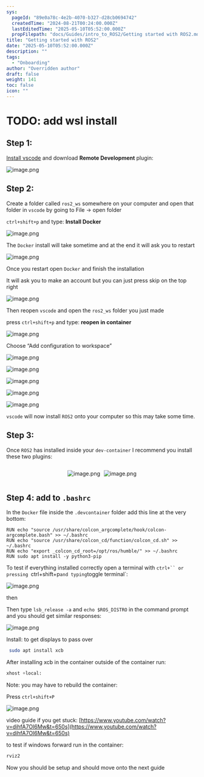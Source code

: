 ```yaml
---
sys:
  pageId: "89e0a78c-4e2b-4070-b327-d28cb0694742"
  createdTime: "2024-08-21T00:24:00.000Z"
  lastEditedTime: "2025-05-10T05:52:00.000Z"
  propFilepath: "docs/Guides/intro_to_ROS2/Getting started with ROS2.md"
title: "Getting started with ROS2"
date: "2025-05-10T05:52:00.000Z"
description: ""
tags:
  - "Onboarding"
author: "Overridden author"
draft: false
weight: 141
toc: false
icon: ""
---
```


# TODO: add wsl install

## Step 1:

[Install vscode](https://code.visualstudio.com/download) and download **Remote Development** plugin:

![image.png](https://prod-files-secure.s3.us-west-2.amazonaws.com/d518164a-d88e-44d1-a4ee-3adb3bd8bce0/efb52993-1881-4a40-b95e-6f020334f022/image.png?X-Amz-Algorithm=AWS4-HMAC-SHA256&X-Amz-Content-Sha256=UNSIGNED-PAYLOAD&X-Amz-Credential=ASIAZI2LB466T5RD4SPA%2F20250628%2Fus-west-2%2Fs3%2Faws4_request&X-Amz-Date=20250628T033756Z&X-Amz-Expires=3600&X-Amz-Security-Token=IQoJb3JpZ2luX2VjEIv%2F%2F%2F%2F%2F%2F%2F%2F%2F%2FwEaCXVzLXdlc3QtMiJIMEYCIQDA4jkkRv06P64sumUDcV3H6z6iOHacWtd1wahBJEsvIAIhALmKehjOptjFw3yiMA%2F3BRGPius0%2Fh7Fly2HgdQ3PAODKogECIT%2F%2F%2F%2F%2F%2F%2F%2F%2F%2FwEQABoMNjM3NDIzMTgzODA1IgzSN5jt3FNmsu2viE4q3ANO6v6Ya9zNC0mvzVA1PX21CpVXoBcgvDslUPVfyg1gfBbtNyy4EYJPiSUiPiXY1d%2Bw7GQ24hLhWmPxLGeIjsZigZj3QW3uOXIKKB4yYppREOuKGS5TNmCwTIGouVOGQqwZHkPcquSwarjKhSqgvf6llyu8KZmEOutAMDx4xlMnivmlbfQRmEyVok94xr%2B35CqiQuuqQHoNkQsXUejYEJXjqhgoq1W06IizU6NauSnBRemvvYh%2BiO13e8jAtV3CHnYhEo6z1Rgkoh5%2FneRdG%2BS%2F99IGL5B3YGg4ouCBv9%2FbzsU1dH21FwhptxkMGAMp5RY%2BhvDHAo%2B4peEpyxNtaDiTivEXw5aq%2BjcZpW9qCrkIpOF7Kidlnml7yBbxxCzd927whi9Pja2bogWWfMDVDPGRcE33SaDohlyHbEeeH8m%2B5OIkRWnAUb27J8pUMc9WNprgDu8v7587p9Aiu9ofAYUQwauJ3rgL5KoUTJx4pLzXSbUN9vKvZBgYp5G9nMJUVl%2F6aVvVi3Zr6fVCVLUlzwtCI0GxgzWnWXW5W%2FBRUh8reDEbCpRH3HLkQxdMj3DrFP%2FVzBWvSkXvGFskH13Cc28wdUZ3IlGpcNinbMi2%2BUwOHqVyiKP%2FO2DvVTNfSzCTqP3CBjqkAfpq3%2BNZaygibalKY%2BrMlYG5Puwzl1UvolAvNV1Z%2FynR9s9PgaGHQLGZGezKklrnn5V8dr32OvZIKPtvvx4OSlcPho8Hqn%2FyvW7b76xwKYZr5A1Z6ojE8m1f9XCJ7DODmR4YQT1TZMhQ8hdTskiqawK%2B%2Fl5qWDq%2BR8h%2FAhhjwoMDDF2qGZox1PRctCqI4mOUzciIFzzzLC7HEf%2BQV7OufId%2BahIC&X-Amz-Signature=60c1acb490a14a46bc6a74807288fa9ae2cba15e06937ea9bd95f1ce6d8aae6d&X-Amz-SignedHeaders=host&x-amz-checksum-mode=ENABLED&x-id=GetObject)

## Step 2:

Create a folder called `ros2_ws` somewhere on your computer and open that folder in `vscode` by going to File → open folder 

`ctrl+shift+p` and type: **Install Docker**

![image.png](https://prod-files-secure.s3.us-west-2.amazonaws.com/d518164a-d88e-44d1-a4ee-3adb3bd8bce0/2269dc0e-1cd5-47ff-bceb-c04ad9b2eab0/image.png?X-Amz-Algorithm=AWS4-HMAC-SHA256&X-Amz-Content-Sha256=UNSIGNED-PAYLOAD&X-Amz-Credential=ASIAZI2LB466T5RD4SPA%2F20250628%2Fus-west-2%2Fs3%2Faws4_request&X-Amz-Date=20250628T033756Z&X-Amz-Expires=3600&X-Amz-Security-Token=IQoJb3JpZ2luX2VjEIv%2F%2F%2F%2F%2F%2F%2F%2F%2F%2FwEaCXVzLXdlc3QtMiJIMEYCIQDA4jkkRv06P64sumUDcV3H6z6iOHacWtd1wahBJEsvIAIhALmKehjOptjFw3yiMA%2F3BRGPius0%2Fh7Fly2HgdQ3PAODKogECIT%2F%2F%2F%2F%2F%2F%2F%2F%2F%2FwEQABoMNjM3NDIzMTgzODA1IgzSN5jt3FNmsu2viE4q3ANO6v6Ya9zNC0mvzVA1PX21CpVXoBcgvDslUPVfyg1gfBbtNyy4EYJPiSUiPiXY1d%2Bw7GQ24hLhWmPxLGeIjsZigZj3QW3uOXIKKB4yYppREOuKGS5TNmCwTIGouVOGQqwZHkPcquSwarjKhSqgvf6llyu8KZmEOutAMDx4xlMnivmlbfQRmEyVok94xr%2B35CqiQuuqQHoNkQsXUejYEJXjqhgoq1W06IizU6NauSnBRemvvYh%2BiO13e8jAtV3CHnYhEo6z1Rgkoh5%2FneRdG%2BS%2F99IGL5B3YGg4ouCBv9%2FbzsU1dH21FwhptxkMGAMp5RY%2BhvDHAo%2B4peEpyxNtaDiTivEXw5aq%2BjcZpW9qCrkIpOF7Kidlnml7yBbxxCzd927whi9Pja2bogWWfMDVDPGRcE33SaDohlyHbEeeH8m%2B5OIkRWnAUb27J8pUMc9WNprgDu8v7587p9Aiu9ofAYUQwauJ3rgL5KoUTJx4pLzXSbUN9vKvZBgYp5G9nMJUVl%2F6aVvVi3Zr6fVCVLUlzwtCI0GxgzWnWXW5W%2FBRUh8reDEbCpRH3HLkQxdMj3DrFP%2FVzBWvSkXvGFskH13Cc28wdUZ3IlGpcNinbMi2%2BUwOHqVyiKP%2FO2DvVTNfSzCTqP3CBjqkAfpq3%2BNZaygibalKY%2BrMlYG5Puwzl1UvolAvNV1Z%2FynR9s9PgaGHQLGZGezKklrnn5V8dr32OvZIKPtvvx4OSlcPho8Hqn%2FyvW7b76xwKYZr5A1Z6ojE8m1f9XCJ7DODmR4YQT1TZMhQ8hdTskiqawK%2B%2Fl5qWDq%2BR8h%2FAhhjwoMDDF2qGZox1PRctCqI4mOUzciIFzzzLC7HEf%2BQV7OufId%2BahIC&X-Amz-Signature=0d9f9e8e2c201dc42332558aab0ad9aadf4303ca9b2a2e8228ec67223fc0f3e0&X-Amz-SignedHeaders=host&x-amz-checksum-mode=ENABLED&x-id=GetObject)

The `Docker` install will take sometime and at the end it will ask you to restart

![image.png](https://prod-files-secure.s3.us-west-2.amazonaws.com/d518164a-d88e-44d1-a4ee-3adb3bd8bce0/ed233f78-be33-4b1f-b89c-9c346c0e961e/image.png?X-Amz-Algorithm=AWS4-HMAC-SHA256&X-Amz-Content-Sha256=UNSIGNED-PAYLOAD&X-Amz-Credential=ASIAZI2LB466T5RD4SPA%2F20250628%2Fus-west-2%2Fs3%2Faws4_request&X-Amz-Date=20250628T033756Z&X-Amz-Expires=3600&X-Amz-Security-Token=IQoJb3JpZ2luX2VjEIv%2F%2F%2F%2F%2F%2F%2F%2F%2F%2FwEaCXVzLXdlc3QtMiJIMEYCIQDA4jkkRv06P64sumUDcV3H6z6iOHacWtd1wahBJEsvIAIhALmKehjOptjFw3yiMA%2F3BRGPius0%2Fh7Fly2HgdQ3PAODKogECIT%2F%2F%2F%2F%2F%2F%2F%2F%2F%2FwEQABoMNjM3NDIzMTgzODA1IgzSN5jt3FNmsu2viE4q3ANO6v6Ya9zNC0mvzVA1PX21CpVXoBcgvDslUPVfyg1gfBbtNyy4EYJPiSUiPiXY1d%2Bw7GQ24hLhWmPxLGeIjsZigZj3QW3uOXIKKB4yYppREOuKGS5TNmCwTIGouVOGQqwZHkPcquSwarjKhSqgvf6llyu8KZmEOutAMDx4xlMnivmlbfQRmEyVok94xr%2B35CqiQuuqQHoNkQsXUejYEJXjqhgoq1W06IizU6NauSnBRemvvYh%2BiO13e8jAtV3CHnYhEo6z1Rgkoh5%2FneRdG%2BS%2F99IGL5B3YGg4ouCBv9%2FbzsU1dH21FwhptxkMGAMp5RY%2BhvDHAo%2B4peEpyxNtaDiTivEXw5aq%2BjcZpW9qCrkIpOF7Kidlnml7yBbxxCzd927whi9Pja2bogWWfMDVDPGRcE33SaDohlyHbEeeH8m%2B5OIkRWnAUb27J8pUMc9WNprgDu8v7587p9Aiu9ofAYUQwauJ3rgL5KoUTJx4pLzXSbUN9vKvZBgYp5G9nMJUVl%2F6aVvVi3Zr6fVCVLUlzwtCI0GxgzWnWXW5W%2FBRUh8reDEbCpRH3HLkQxdMj3DrFP%2FVzBWvSkXvGFskH13Cc28wdUZ3IlGpcNinbMi2%2BUwOHqVyiKP%2FO2DvVTNfSzCTqP3CBjqkAfpq3%2BNZaygibalKY%2BrMlYG5Puwzl1UvolAvNV1Z%2FynR9s9PgaGHQLGZGezKklrnn5V8dr32OvZIKPtvvx4OSlcPho8Hqn%2FyvW7b76xwKYZr5A1Z6ojE8m1f9XCJ7DODmR4YQT1TZMhQ8hdTskiqawK%2B%2Fl5qWDq%2BR8h%2FAhhjwoMDDF2qGZox1PRctCqI4mOUzciIFzzzLC7HEf%2BQV7OufId%2BahIC&X-Amz-Signature=b89ce8d183ffba7e2f5353e85f5069850477975ad2a99b115b9842e034587ee9&X-Amz-SignedHeaders=host&x-amz-checksum-mode=ENABLED&x-id=GetObject)

Once you restart open `Docker` and finish the installation

It will ask you to make an account but you can just press skip on the top right

![image.png](https://prod-files-secure.s3.us-west-2.amazonaws.com/d518164a-d88e-44d1-a4ee-3adb3bd8bce0/21010ad9-1659-4fd9-9f59-9932a09b2a3d/image.png?X-Amz-Algorithm=AWS4-HMAC-SHA256&X-Amz-Content-Sha256=UNSIGNED-PAYLOAD&X-Amz-Credential=ASIAZI2LB466T5RD4SPA%2F20250628%2Fus-west-2%2Fs3%2Faws4_request&X-Amz-Date=20250628T033756Z&X-Amz-Expires=3600&X-Amz-Security-Token=IQoJb3JpZ2luX2VjEIv%2F%2F%2F%2F%2F%2F%2F%2F%2F%2FwEaCXVzLXdlc3QtMiJIMEYCIQDA4jkkRv06P64sumUDcV3H6z6iOHacWtd1wahBJEsvIAIhALmKehjOptjFw3yiMA%2F3BRGPius0%2Fh7Fly2HgdQ3PAODKogECIT%2F%2F%2F%2F%2F%2F%2F%2F%2F%2FwEQABoMNjM3NDIzMTgzODA1IgzSN5jt3FNmsu2viE4q3ANO6v6Ya9zNC0mvzVA1PX21CpVXoBcgvDslUPVfyg1gfBbtNyy4EYJPiSUiPiXY1d%2Bw7GQ24hLhWmPxLGeIjsZigZj3QW3uOXIKKB4yYppREOuKGS5TNmCwTIGouVOGQqwZHkPcquSwarjKhSqgvf6llyu8KZmEOutAMDx4xlMnivmlbfQRmEyVok94xr%2B35CqiQuuqQHoNkQsXUejYEJXjqhgoq1W06IizU6NauSnBRemvvYh%2BiO13e8jAtV3CHnYhEo6z1Rgkoh5%2FneRdG%2BS%2F99IGL5B3YGg4ouCBv9%2FbzsU1dH21FwhptxkMGAMp5RY%2BhvDHAo%2B4peEpyxNtaDiTivEXw5aq%2BjcZpW9qCrkIpOF7Kidlnml7yBbxxCzd927whi9Pja2bogWWfMDVDPGRcE33SaDohlyHbEeeH8m%2B5OIkRWnAUb27J8pUMc9WNprgDu8v7587p9Aiu9ofAYUQwauJ3rgL5KoUTJx4pLzXSbUN9vKvZBgYp5G9nMJUVl%2F6aVvVi3Zr6fVCVLUlzwtCI0GxgzWnWXW5W%2FBRUh8reDEbCpRH3HLkQxdMj3DrFP%2FVzBWvSkXvGFskH13Cc28wdUZ3IlGpcNinbMi2%2BUwOHqVyiKP%2FO2DvVTNfSzCTqP3CBjqkAfpq3%2BNZaygibalKY%2BrMlYG5Puwzl1UvolAvNV1Z%2FynR9s9PgaGHQLGZGezKklrnn5V8dr32OvZIKPtvvx4OSlcPho8Hqn%2FyvW7b76xwKYZr5A1Z6ojE8m1f9XCJ7DODmR4YQT1TZMhQ8hdTskiqawK%2B%2Fl5qWDq%2BR8h%2FAhhjwoMDDF2qGZox1PRctCqI4mOUzciIFzzzLC7HEf%2BQV7OufId%2BahIC&X-Amz-Signature=8d4be6dc96a0cbccee9cf25eede7eeb2442ef80e486cd28ef6652e30e13b12f5&X-Amz-SignedHeaders=host&x-amz-checksum-mode=ENABLED&x-id=GetObject)

Then reopen `vscode` and open the `ros2_ws` folder you just made

press `ctrl+shift+p` and type: **reopen in container**

![image.png](https://prod-files-secure.s3.us-west-2.amazonaws.com/d518164a-d88e-44d1-a4ee-3adb3bd8bce0/4e93b8c2-41ad-488c-8095-c74205196118/image.png?X-Amz-Algorithm=AWS4-HMAC-SHA256&X-Amz-Content-Sha256=UNSIGNED-PAYLOAD&X-Amz-Credential=ASIAZI2LB466T5RD4SPA%2F20250628%2Fus-west-2%2Fs3%2Faws4_request&X-Amz-Date=20250628T033756Z&X-Amz-Expires=3600&X-Amz-Security-Token=IQoJb3JpZ2luX2VjEIv%2F%2F%2F%2F%2F%2F%2F%2F%2F%2FwEaCXVzLXdlc3QtMiJIMEYCIQDA4jkkRv06P64sumUDcV3H6z6iOHacWtd1wahBJEsvIAIhALmKehjOptjFw3yiMA%2F3BRGPius0%2Fh7Fly2HgdQ3PAODKogECIT%2F%2F%2F%2F%2F%2F%2F%2F%2F%2FwEQABoMNjM3NDIzMTgzODA1IgzSN5jt3FNmsu2viE4q3ANO6v6Ya9zNC0mvzVA1PX21CpVXoBcgvDslUPVfyg1gfBbtNyy4EYJPiSUiPiXY1d%2Bw7GQ24hLhWmPxLGeIjsZigZj3QW3uOXIKKB4yYppREOuKGS5TNmCwTIGouVOGQqwZHkPcquSwarjKhSqgvf6llyu8KZmEOutAMDx4xlMnivmlbfQRmEyVok94xr%2B35CqiQuuqQHoNkQsXUejYEJXjqhgoq1W06IizU6NauSnBRemvvYh%2BiO13e8jAtV3CHnYhEo6z1Rgkoh5%2FneRdG%2BS%2F99IGL5B3YGg4ouCBv9%2FbzsU1dH21FwhptxkMGAMp5RY%2BhvDHAo%2B4peEpyxNtaDiTivEXw5aq%2BjcZpW9qCrkIpOF7Kidlnml7yBbxxCzd927whi9Pja2bogWWfMDVDPGRcE33SaDohlyHbEeeH8m%2B5OIkRWnAUb27J8pUMc9WNprgDu8v7587p9Aiu9ofAYUQwauJ3rgL5KoUTJx4pLzXSbUN9vKvZBgYp5G9nMJUVl%2F6aVvVi3Zr6fVCVLUlzwtCI0GxgzWnWXW5W%2FBRUh8reDEbCpRH3HLkQxdMj3DrFP%2FVzBWvSkXvGFskH13Cc28wdUZ3IlGpcNinbMi2%2BUwOHqVyiKP%2FO2DvVTNfSzCTqP3CBjqkAfpq3%2BNZaygibalKY%2BrMlYG5Puwzl1UvolAvNV1Z%2FynR9s9PgaGHQLGZGezKklrnn5V8dr32OvZIKPtvvx4OSlcPho8Hqn%2FyvW7b76xwKYZr5A1Z6ojE8m1f9XCJ7DODmR4YQT1TZMhQ8hdTskiqawK%2B%2Fl5qWDq%2BR8h%2FAhhjwoMDDF2qGZox1PRctCqI4mOUzciIFzzzLC7HEf%2BQV7OufId%2BahIC&X-Amz-Signature=8c8dc08361741ca7183f49590f23d8c482a80235500d256a54cb90cb61baaa22&X-Amz-SignedHeaders=host&x-amz-checksum-mode=ENABLED&x-id=GetObject)

Choose “Add configuration to workspace”

![image.png](https://prod-files-secure.s3.us-west-2.amazonaws.com/d518164a-d88e-44d1-a4ee-3adb3bd8bce0/9560b282-5060-4989-ba37-97e7b2c22476/image.png?X-Amz-Algorithm=AWS4-HMAC-SHA256&X-Amz-Content-Sha256=UNSIGNED-PAYLOAD&X-Amz-Credential=ASIAZI2LB466T5RD4SPA%2F20250628%2Fus-west-2%2Fs3%2Faws4_request&X-Amz-Date=20250628T033756Z&X-Amz-Expires=3600&X-Amz-Security-Token=IQoJb3JpZ2luX2VjEIv%2F%2F%2F%2F%2F%2F%2F%2F%2F%2FwEaCXVzLXdlc3QtMiJIMEYCIQDA4jkkRv06P64sumUDcV3H6z6iOHacWtd1wahBJEsvIAIhALmKehjOptjFw3yiMA%2F3BRGPius0%2Fh7Fly2HgdQ3PAODKogECIT%2F%2F%2F%2F%2F%2F%2F%2F%2F%2FwEQABoMNjM3NDIzMTgzODA1IgzSN5jt3FNmsu2viE4q3ANO6v6Ya9zNC0mvzVA1PX21CpVXoBcgvDslUPVfyg1gfBbtNyy4EYJPiSUiPiXY1d%2Bw7GQ24hLhWmPxLGeIjsZigZj3QW3uOXIKKB4yYppREOuKGS5TNmCwTIGouVOGQqwZHkPcquSwarjKhSqgvf6llyu8KZmEOutAMDx4xlMnivmlbfQRmEyVok94xr%2B35CqiQuuqQHoNkQsXUejYEJXjqhgoq1W06IizU6NauSnBRemvvYh%2BiO13e8jAtV3CHnYhEo6z1Rgkoh5%2FneRdG%2BS%2F99IGL5B3YGg4ouCBv9%2FbzsU1dH21FwhptxkMGAMp5RY%2BhvDHAo%2B4peEpyxNtaDiTivEXw5aq%2BjcZpW9qCrkIpOF7Kidlnml7yBbxxCzd927whi9Pja2bogWWfMDVDPGRcE33SaDohlyHbEeeH8m%2B5OIkRWnAUb27J8pUMc9WNprgDu8v7587p9Aiu9ofAYUQwauJ3rgL5KoUTJx4pLzXSbUN9vKvZBgYp5G9nMJUVl%2F6aVvVi3Zr6fVCVLUlzwtCI0GxgzWnWXW5W%2FBRUh8reDEbCpRH3HLkQxdMj3DrFP%2FVzBWvSkXvGFskH13Cc28wdUZ3IlGpcNinbMi2%2BUwOHqVyiKP%2FO2DvVTNfSzCTqP3CBjqkAfpq3%2BNZaygibalKY%2BrMlYG5Puwzl1UvolAvNV1Z%2FynR9s9PgaGHQLGZGezKklrnn5V8dr32OvZIKPtvvx4OSlcPho8Hqn%2FyvW7b76xwKYZr5A1Z6ojE8m1f9XCJ7DODmR4YQT1TZMhQ8hdTskiqawK%2B%2Fl5qWDq%2BR8h%2FAhhjwoMDDF2qGZox1PRctCqI4mOUzciIFzzzLC7HEf%2BQV7OufId%2BahIC&X-Amz-Signature=0adacc5c4d4fbc2dba8c9264a237bcac6c07e427d833fabd006892a65a986038&X-Amz-SignedHeaders=host&x-amz-checksum-mode=ENABLED&x-id=GetObject)

![image.png](https://prod-files-secure.s3.us-west-2.amazonaws.com/d518164a-d88e-44d1-a4ee-3adb3bd8bce0/2ee63f81-886b-48e8-a553-dc6e5eac99e4/image.png?X-Amz-Algorithm=AWS4-HMAC-SHA256&X-Amz-Content-Sha256=UNSIGNED-PAYLOAD&X-Amz-Credential=ASIAZI2LB466T5RD4SPA%2F20250628%2Fus-west-2%2Fs3%2Faws4_request&X-Amz-Date=20250628T033756Z&X-Amz-Expires=3600&X-Amz-Security-Token=IQoJb3JpZ2luX2VjEIv%2F%2F%2F%2F%2F%2F%2F%2F%2F%2FwEaCXVzLXdlc3QtMiJIMEYCIQDA4jkkRv06P64sumUDcV3H6z6iOHacWtd1wahBJEsvIAIhALmKehjOptjFw3yiMA%2F3BRGPius0%2Fh7Fly2HgdQ3PAODKogECIT%2F%2F%2F%2F%2F%2F%2F%2F%2F%2FwEQABoMNjM3NDIzMTgzODA1IgzSN5jt3FNmsu2viE4q3ANO6v6Ya9zNC0mvzVA1PX21CpVXoBcgvDslUPVfyg1gfBbtNyy4EYJPiSUiPiXY1d%2Bw7GQ24hLhWmPxLGeIjsZigZj3QW3uOXIKKB4yYppREOuKGS5TNmCwTIGouVOGQqwZHkPcquSwarjKhSqgvf6llyu8KZmEOutAMDx4xlMnivmlbfQRmEyVok94xr%2B35CqiQuuqQHoNkQsXUejYEJXjqhgoq1W06IizU6NauSnBRemvvYh%2BiO13e8jAtV3CHnYhEo6z1Rgkoh5%2FneRdG%2BS%2F99IGL5B3YGg4ouCBv9%2FbzsU1dH21FwhptxkMGAMp5RY%2BhvDHAo%2B4peEpyxNtaDiTivEXw5aq%2BjcZpW9qCrkIpOF7Kidlnml7yBbxxCzd927whi9Pja2bogWWfMDVDPGRcE33SaDohlyHbEeeH8m%2B5OIkRWnAUb27J8pUMc9WNprgDu8v7587p9Aiu9ofAYUQwauJ3rgL5KoUTJx4pLzXSbUN9vKvZBgYp5G9nMJUVl%2F6aVvVi3Zr6fVCVLUlzwtCI0GxgzWnWXW5W%2FBRUh8reDEbCpRH3HLkQxdMj3DrFP%2FVzBWvSkXvGFskH13Cc28wdUZ3IlGpcNinbMi2%2BUwOHqVyiKP%2FO2DvVTNfSzCTqP3CBjqkAfpq3%2BNZaygibalKY%2BrMlYG5Puwzl1UvolAvNV1Z%2FynR9s9PgaGHQLGZGezKklrnn5V8dr32OvZIKPtvvx4OSlcPho8Hqn%2FyvW7b76xwKYZr5A1Z6ojE8m1f9XCJ7DODmR4YQT1TZMhQ8hdTskiqawK%2B%2Fl5qWDq%2BR8h%2FAhhjwoMDDF2qGZox1PRctCqI4mOUzciIFzzzLC7HEf%2BQV7OufId%2BahIC&X-Amz-Signature=45ba83980dbc7e5e14f7157a3765c1d8d864ebc6203d78e17b5a6f9174805ecc&X-Amz-SignedHeaders=host&x-amz-checksum-mode=ENABLED&x-id=GetObject)

![image.png](https://prod-files-secure.s3.us-west-2.amazonaws.com/d518164a-d88e-44d1-a4ee-3adb3bd8bce0/ae1580b2-b048-407e-aed9-b584224a7a04/image.png?X-Amz-Algorithm=AWS4-HMAC-SHA256&X-Amz-Content-Sha256=UNSIGNED-PAYLOAD&X-Amz-Credential=ASIAZI2LB466T5RD4SPA%2F20250628%2Fus-west-2%2Fs3%2Faws4_request&X-Amz-Date=20250628T033756Z&X-Amz-Expires=3600&X-Amz-Security-Token=IQoJb3JpZ2luX2VjEIv%2F%2F%2F%2F%2F%2F%2F%2F%2F%2FwEaCXVzLXdlc3QtMiJIMEYCIQDA4jkkRv06P64sumUDcV3H6z6iOHacWtd1wahBJEsvIAIhALmKehjOptjFw3yiMA%2F3BRGPius0%2Fh7Fly2HgdQ3PAODKogECIT%2F%2F%2F%2F%2F%2F%2F%2F%2F%2FwEQABoMNjM3NDIzMTgzODA1IgzSN5jt3FNmsu2viE4q3ANO6v6Ya9zNC0mvzVA1PX21CpVXoBcgvDslUPVfyg1gfBbtNyy4EYJPiSUiPiXY1d%2Bw7GQ24hLhWmPxLGeIjsZigZj3QW3uOXIKKB4yYppREOuKGS5TNmCwTIGouVOGQqwZHkPcquSwarjKhSqgvf6llyu8KZmEOutAMDx4xlMnivmlbfQRmEyVok94xr%2B35CqiQuuqQHoNkQsXUejYEJXjqhgoq1W06IizU6NauSnBRemvvYh%2BiO13e8jAtV3CHnYhEo6z1Rgkoh5%2FneRdG%2BS%2F99IGL5B3YGg4ouCBv9%2FbzsU1dH21FwhptxkMGAMp5RY%2BhvDHAo%2B4peEpyxNtaDiTivEXw5aq%2BjcZpW9qCrkIpOF7Kidlnml7yBbxxCzd927whi9Pja2bogWWfMDVDPGRcE33SaDohlyHbEeeH8m%2B5OIkRWnAUb27J8pUMc9WNprgDu8v7587p9Aiu9ofAYUQwauJ3rgL5KoUTJx4pLzXSbUN9vKvZBgYp5G9nMJUVl%2F6aVvVi3Zr6fVCVLUlzwtCI0GxgzWnWXW5W%2FBRUh8reDEbCpRH3HLkQxdMj3DrFP%2FVzBWvSkXvGFskH13Cc28wdUZ3IlGpcNinbMi2%2BUwOHqVyiKP%2FO2DvVTNfSzCTqP3CBjqkAfpq3%2BNZaygibalKY%2BrMlYG5Puwzl1UvolAvNV1Z%2FynR9s9PgaGHQLGZGezKklrnn5V8dr32OvZIKPtvvx4OSlcPho8Hqn%2FyvW7b76xwKYZr5A1Z6ojE8m1f9XCJ7DODmR4YQT1TZMhQ8hdTskiqawK%2B%2Fl5qWDq%2BR8h%2FAhhjwoMDDF2qGZox1PRctCqI4mOUzciIFzzzLC7HEf%2BQV7OufId%2BahIC&X-Amz-Signature=599a3de2ff0d5c024fd5ecfa770abadc39e571c63ca448c2273c6e3200c7e809&X-Amz-SignedHeaders=host&x-amz-checksum-mode=ENABLED&x-id=GetObject)

![image.png](https://prod-files-secure.s3.us-west-2.amazonaws.com/d518164a-d88e-44d1-a4ee-3adb3bd8bce0/53255b28-f75e-430f-b9e3-c0ac8577e42b/image.png?X-Amz-Algorithm=AWS4-HMAC-SHA256&X-Amz-Content-Sha256=UNSIGNED-PAYLOAD&X-Amz-Credential=ASIAZI2LB466T5RD4SPA%2F20250628%2Fus-west-2%2Fs3%2Faws4_request&X-Amz-Date=20250628T033756Z&X-Amz-Expires=3600&X-Amz-Security-Token=IQoJb3JpZ2luX2VjEIv%2F%2F%2F%2F%2F%2F%2F%2F%2F%2FwEaCXVzLXdlc3QtMiJIMEYCIQDA4jkkRv06P64sumUDcV3H6z6iOHacWtd1wahBJEsvIAIhALmKehjOptjFw3yiMA%2F3BRGPius0%2Fh7Fly2HgdQ3PAODKogECIT%2F%2F%2F%2F%2F%2F%2F%2F%2F%2FwEQABoMNjM3NDIzMTgzODA1IgzSN5jt3FNmsu2viE4q3ANO6v6Ya9zNC0mvzVA1PX21CpVXoBcgvDslUPVfyg1gfBbtNyy4EYJPiSUiPiXY1d%2Bw7GQ24hLhWmPxLGeIjsZigZj3QW3uOXIKKB4yYppREOuKGS5TNmCwTIGouVOGQqwZHkPcquSwarjKhSqgvf6llyu8KZmEOutAMDx4xlMnivmlbfQRmEyVok94xr%2B35CqiQuuqQHoNkQsXUejYEJXjqhgoq1W06IizU6NauSnBRemvvYh%2BiO13e8jAtV3CHnYhEo6z1Rgkoh5%2FneRdG%2BS%2F99IGL5B3YGg4ouCBv9%2FbzsU1dH21FwhptxkMGAMp5RY%2BhvDHAo%2B4peEpyxNtaDiTivEXw5aq%2BjcZpW9qCrkIpOF7Kidlnml7yBbxxCzd927whi9Pja2bogWWfMDVDPGRcE33SaDohlyHbEeeH8m%2B5OIkRWnAUb27J8pUMc9WNprgDu8v7587p9Aiu9ofAYUQwauJ3rgL5KoUTJx4pLzXSbUN9vKvZBgYp5G9nMJUVl%2F6aVvVi3Zr6fVCVLUlzwtCI0GxgzWnWXW5W%2FBRUh8reDEbCpRH3HLkQxdMj3DrFP%2FVzBWvSkXvGFskH13Cc28wdUZ3IlGpcNinbMi2%2BUwOHqVyiKP%2FO2DvVTNfSzCTqP3CBjqkAfpq3%2BNZaygibalKY%2BrMlYG5Puwzl1UvolAvNV1Z%2FynR9s9PgaGHQLGZGezKklrnn5V8dr32OvZIKPtvvx4OSlcPho8Hqn%2FyvW7b76xwKYZr5A1Z6ojE8m1f9XCJ7DODmR4YQT1TZMhQ8hdTskiqawK%2B%2Fl5qWDq%2BR8h%2FAhhjwoMDDF2qGZox1PRctCqI4mOUzciIFzzzLC7HEf%2BQV7OufId%2BahIC&X-Amz-Signature=5ee7153f71fa720d3dff2642a67611200197e6db89da322b834285c0efa0ae7a&X-Amz-SignedHeaders=host&x-amz-checksum-mode=ENABLED&x-id=GetObject)

![image.png](https://prod-files-secure.s3.us-west-2.amazonaws.com/d518164a-d88e-44d1-a4ee-3adb3bd8bce0/7c562767-5af9-4ffb-97d1-327bcdf4ee00/image.png?X-Amz-Algorithm=AWS4-HMAC-SHA256&X-Amz-Content-Sha256=UNSIGNED-PAYLOAD&X-Amz-Credential=ASIAZI2LB466T5RD4SPA%2F20250628%2Fus-west-2%2Fs3%2Faws4_request&X-Amz-Date=20250628T033756Z&X-Amz-Expires=3600&X-Amz-Security-Token=IQoJb3JpZ2luX2VjEIv%2F%2F%2F%2F%2F%2F%2F%2F%2F%2FwEaCXVzLXdlc3QtMiJIMEYCIQDA4jkkRv06P64sumUDcV3H6z6iOHacWtd1wahBJEsvIAIhALmKehjOptjFw3yiMA%2F3BRGPius0%2Fh7Fly2HgdQ3PAODKogECIT%2F%2F%2F%2F%2F%2F%2F%2F%2F%2FwEQABoMNjM3NDIzMTgzODA1IgzSN5jt3FNmsu2viE4q3ANO6v6Ya9zNC0mvzVA1PX21CpVXoBcgvDslUPVfyg1gfBbtNyy4EYJPiSUiPiXY1d%2Bw7GQ24hLhWmPxLGeIjsZigZj3QW3uOXIKKB4yYppREOuKGS5TNmCwTIGouVOGQqwZHkPcquSwarjKhSqgvf6llyu8KZmEOutAMDx4xlMnivmlbfQRmEyVok94xr%2B35CqiQuuqQHoNkQsXUejYEJXjqhgoq1W06IizU6NauSnBRemvvYh%2BiO13e8jAtV3CHnYhEo6z1Rgkoh5%2FneRdG%2BS%2F99IGL5B3YGg4ouCBv9%2FbzsU1dH21FwhptxkMGAMp5RY%2BhvDHAo%2B4peEpyxNtaDiTivEXw5aq%2BjcZpW9qCrkIpOF7Kidlnml7yBbxxCzd927whi9Pja2bogWWfMDVDPGRcE33SaDohlyHbEeeH8m%2B5OIkRWnAUb27J8pUMc9WNprgDu8v7587p9Aiu9ofAYUQwauJ3rgL5KoUTJx4pLzXSbUN9vKvZBgYp5G9nMJUVl%2F6aVvVi3Zr6fVCVLUlzwtCI0GxgzWnWXW5W%2FBRUh8reDEbCpRH3HLkQxdMj3DrFP%2FVzBWvSkXvGFskH13Cc28wdUZ3IlGpcNinbMi2%2BUwOHqVyiKP%2FO2DvVTNfSzCTqP3CBjqkAfpq3%2BNZaygibalKY%2BrMlYG5Puwzl1UvolAvNV1Z%2FynR9s9PgaGHQLGZGezKklrnn5V8dr32OvZIKPtvvx4OSlcPho8Hqn%2FyvW7b76xwKYZr5A1Z6ojE8m1f9XCJ7DODmR4YQT1TZMhQ8hdTskiqawK%2B%2Fl5qWDq%2BR8h%2FAhhjwoMDDF2qGZox1PRctCqI4mOUzciIFzzzLC7HEf%2BQV7OufId%2BahIC&X-Amz-Signature=0299c61546f2da74b77fe5122e5095a8840ea49060acc9a62299b40349b1f4ca&X-Amz-SignedHeaders=host&x-amz-checksum-mode=ENABLED&x-id=GetObject)

`vscode` will now install `ROS2` onto your computer so this may take some time.

## Step 3:

Once `ROS2` has installed inside your `dev-container` I recommend you install these two plugins:

<div style="display: flex;flex-direction: row; column-gap:10px; max-width: 630px;justify-content: center;">
<div>

![image.png](https://prod-files-secure.s3.us-west-2.amazonaws.com/d518164a-d88e-44d1-a4ee-3adb3bd8bce0/3fc3d550-5a54-4ba1-ba6b-faa01cdb7369/image.png?X-Amz-Algorithm=AWS4-HMAC-SHA256&X-Amz-Content-Sha256=UNSIGNED-PAYLOAD&X-Amz-Credential=ASIAZI2LB4662Q4D74HG%2F20250628%2Fus-west-2%2Fs3%2Faws4_request&X-Amz-Date=20250628T033758Z&X-Amz-Expires=3600&X-Amz-Security-Token=IQoJb3JpZ2luX2VjEIv%2F%2F%2F%2F%2F%2F%2F%2F%2F%2FwEaCXVzLXdlc3QtMiJHMEUCIAHjleGDX5dzArvs6ryVHmwa715EOMLibaG8rMp5NeaiAiEA6oNZCP9Cr20Ho1KfdY2PDGVCmxSFbYiMFAcTa2buFg4qiAQIhP%2F%2F%2F%2F%2F%2F%2F%2F%2F%2FARAAGgw2Mzc0MjMxODM4MDUiDOPMpjMXQOVE79n31ircA2gW5I%2FeTIBSLidLNTuG9T%2BJLQ1gV5hu5%2Fut%2BRln6jGUN1AyLPck%2BBTAk9ion2wSafnNxesaTwDN9DsjGb%2FXprD11uGSnBzNT%2FVEHR03zsx326i7guhElF%2Fl1CQrKHkfDGeusTX9c5Ji72LBLOIkMz0iA3Im9lXjm2wmgxXwYpdoE%2FhGe73rY%2BnfPUjmrST%2Bq9je1eaUeAs2J8yKXzamy2eG9hr31SmC1j4rWlY2x8hl2SdvaH3KAfsrRJi7CHVtgTrUsJt%2BuSu5CyrUlV%2BpEVXEPZ7G%2FSCK19M%2BvjA0qvSKMldf%2FQ%2FLIXksSNUui3lmMWrCT%2FF0ZP4h4TQC%2FUNfjwsLIf3FjPSDEYVszJOD3Jz%2BgBF48iMUdYW0lrEoI75y%2BQojDMzP%2BHZvCckElgIUlfJzFLXF0z1GK%2Fh%2B3Ad5TItM2KlSICjHC6hCpkAr5bTIXMYzlYim1BNRbj3aAweX3yOm1ooXzML92%2F%2FUEln6BdlrCaxV94%2Fr91R5BhRxP1ZbDoC5A0nYALMIYlPHo%2BTA2TwpCz6n1PGIO5Aa6b01RSVE5DkvqrbmMg8n1KiVm5tfEa1raqJekIsTlydnUrsBD54hQEmn8UslYCFOfk0JOuGa4%2B5m%2FMwYTIEfMkpkMJao%2FcIGOqUBaG9%2Fbyk1i3Azj56kNRiy9LPVPe%2BMwqAg4k12o7WjLLHyTI2gJaFA5%2BmXfTbrWHLkylZHee%2F3sE%2BqglECadCdfNNT9lzgjWSe1M%2F%2FKdPyufgF7uuy%2Br5ls5eGYQEN8ImvG8S1aEWBn5xmB5hJj5cA%2BdZCgN%2F8%2FCYaKzpwYfVg6DmjNJAgYvrmeju8FBapL9xykE7rMub6nzjXPDyLOdNqgKU1S6wp&X-Amz-Signature=f329a01069d5ae25f91dcbb83631d289a84ef0b11fab33b7ea759e87e6d4ab35&X-Amz-SignedHeaders=host&x-amz-checksum-mode=ENABLED&x-id=GetObject)

</div>
<div>

![image.png](https://prod-files-secure.s3.us-west-2.amazonaws.com/d518164a-d88e-44d1-a4ee-3adb3bd8bce0/d994cc66-13c2-4093-a5a3-f84cf4601a82/image.png?X-Amz-Algorithm=AWS4-HMAC-SHA256&X-Amz-Content-Sha256=UNSIGNED-PAYLOAD&X-Amz-Credential=ASIAZI2LB466W4RZTD5O%2F20250628%2Fus-west-2%2Fs3%2Faws4_request&X-Amz-Date=20250628T033758Z&X-Amz-Expires=3600&X-Amz-Security-Token=IQoJb3JpZ2luX2VjEIv%2F%2F%2F%2F%2F%2F%2F%2F%2F%2FwEaCXVzLXdlc3QtMiJHMEUCIQCM4bKHfBdKinoIbdfZzkrpjG4cx2ZTSEk3F256ce24WAIgRAuI3QTr2Va%2BZkiiEMUXiN4FC17wMyqYzPMIHFp9JXMqiAQIhP%2F%2F%2F%2F%2F%2F%2F%2F%2F%2FARAAGgw2Mzc0MjMxODM4MDUiDMSGisBwt7bYBmJKMircA8OWF%2F%2F3QaYGUvH4rllK%2F7CTh1m5NCcNgtxLSsmSlWzZx0tLp60qCbTqSQW2B1oG5BlMDb8PpwKTk5ncJ1DQmh2RkhROIOXp5ZbxrC6Piq5D%2FoSLdb8xcUFbZj1jJoCfHt8SiibXObcCpWaCJeSGeH9W7rrrHp6NgAZxojz%2FE96DImWtWhZZN%2FcFT4XVz6UwTAEGvePsvjclg1uGzyxOIChMt2Q7WoZogc0cvA5Bmf3FCvkxSXjK8G92p1pDLEqS0zCAPaRzKcnEiv1XVu8L7lI05%2B7nyH1q%2BGYffidUOM%2BS%2FPJPYoKXWXUbp12XHU2%2FraJ4z4MINAnUy7Gay%2FrIIYhS1GaQs6P8rRmyagoVJABI%2BZxWy%2BlUtzb0t0vxmJrCJleJusr8SFwyAw7wiQKTdoHUuF9LzQcNfIAW2Pt1Vyjqboji4pmdaj4dhQ0%2BXGMS82t0TP0tlr4HMgfsMKUQt0Fc3Xy5iOM3eyCQtUzq3g%2FttVnwdUSwE5LM4tOzdzdp0pnlzKgRhiZ586U58dB%2BNoFElvw9bp%2FHTBlVDWVJPjtucLuHl7VaOcrMrqyVHpzeTcCBwASqJDFpv4ozSTA7lltNQzVqtPyT9g9GlgcilABG0xakitaMhY7P4Sq4MJ6o%2FcIGOqUBz1T73AOpWfUwa%2FZ1xZL4h51i0LJ5NUK7Q5mpix%2BZii5tk5zgcTkKg%2FEbRr8PWC7ynADgkvXtBov8Vkocbg8WI7HUWEWyFjltizK6NeC8dNyK9e6boUlGst0ogEFI71tDyZu8bVNvPxkHRqnNWqhWIi2Vmsljo0V8s8N4knEAv8nTrKAKCoglGs018N7w8RieCViFw6RrruiTbD%2FjrKhbiaY%2FX%2Bfr&X-Amz-Signature=bcb9b60df6ef310b2a050796434c86a4a59ba2cc631369ae515c76529db98026&X-Amz-SignedHeaders=host&x-amz-checksum-mode=ENABLED&x-id=GetObject)

</div>
</div>

## Step 4: add to `.bashrc`

In the `Docker` file inside the `.devcontainer` folder add this line at the very bottom: 

```docker
RUN echo "source /usr/share/colcon_argcomplete/hook/colcon-argcomplete.bash" >> ~/.bashrc
RUN echo "source /usr/share/colcon_cd/function/colcon_cd.sh" >> ~/.bashrc
RUN echo "export _colcon_cd_root=/opt/ros/humble/" >> ~/.bashrc
RUN sudo apt install -y python3-pip 
```

To test if everything installed correctly open a terminal with `ctrl+`` or pressing `ctrl+shift+p` and typing `toggle terminal`:

![image.png](https://prod-files-secure.s3.us-west-2.amazonaws.com/d518164a-d88e-44d1-a4ee-3adb3bd8bce0/6a4943d8-b04e-4c02-9a58-775f3384d1a5/image.png?X-Amz-Algorithm=AWS4-HMAC-SHA256&X-Amz-Content-Sha256=UNSIGNED-PAYLOAD&X-Amz-Credential=ASIAZI2LB466T5RD4SPA%2F20250628%2Fus-west-2%2Fs3%2Faws4_request&X-Amz-Date=20250628T033756Z&X-Amz-Expires=3600&X-Amz-Security-Token=IQoJb3JpZ2luX2VjEIv%2F%2F%2F%2F%2F%2F%2F%2F%2F%2FwEaCXVzLXdlc3QtMiJIMEYCIQDA4jkkRv06P64sumUDcV3H6z6iOHacWtd1wahBJEsvIAIhALmKehjOptjFw3yiMA%2F3BRGPius0%2Fh7Fly2HgdQ3PAODKogECIT%2F%2F%2F%2F%2F%2F%2F%2F%2F%2FwEQABoMNjM3NDIzMTgzODA1IgzSN5jt3FNmsu2viE4q3ANO6v6Ya9zNC0mvzVA1PX21CpVXoBcgvDslUPVfyg1gfBbtNyy4EYJPiSUiPiXY1d%2Bw7GQ24hLhWmPxLGeIjsZigZj3QW3uOXIKKB4yYppREOuKGS5TNmCwTIGouVOGQqwZHkPcquSwarjKhSqgvf6llyu8KZmEOutAMDx4xlMnivmlbfQRmEyVok94xr%2B35CqiQuuqQHoNkQsXUejYEJXjqhgoq1W06IizU6NauSnBRemvvYh%2BiO13e8jAtV3CHnYhEo6z1Rgkoh5%2FneRdG%2BS%2F99IGL5B3YGg4ouCBv9%2FbzsU1dH21FwhptxkMGAMp5RY%2BhvDHAo%2B4peEpyxNtaDiTivEXw5aq%2BjcZpW9qCrkIpOF7Kidlnml7yBbxxCzd927whi9Pja2bogWWfMDVDPGRcE33SaDohlyHbEeeH8m%2B5OIkRWnAUb27J8pUMc9WNprgDu8v7587p9Aiu9ofAYUQwauJ3rgL5KoUTJx4pLzXSbUN9vKvZBgYp5G9nMJUVl%2F6aVvVi3Zr6fVCVLUlzwtCI0GxgzWnWXW5W%2FBRUh8reDEbCpRH3HLkQxdMj3DrFP%2FVzBWvSkXvGFskH13Cc28wdUZ3IlGpcNinbMi2%2BUwOHqVyiKP%2FO2DvVTNfSzCTqP3CBjqkAfpq3%2BNZaygibalKY%2BrMlYG5Puwzl1UvolAvNV1Z%2FynR9s9PgaGHQLGZGezKklrnn5V8dr32OvZIKPtvvx4OSlcPho8Hqn%2FyvW7b76xwKYZr5A1Z6ojE8m1f9XCJ7DODmR4YQT1TZMhQ8hdTskiqawK%2B%2Fl5qWDq%2BR8h%2FAhhjwoMDDF2qGZox1PRctCqI4mOUzciIFzzzLC7HEf%2BQV7OufId%2BahIC&X-Amz-Signature=1029c31180f47e67114ae58a0d32f1aca86ad9bb489b0b4617348c2d4a707272&X-Amz-SignedHeaders=host&x-amz-checksum-mode=ENABLED&x-id=GetObject)

then 

Then type `lsb_release -a` and `echo $ROS_DISTRO` in the command prompt and you should get similar responses:

![image.png](https://prod-files-secure.s3.us-west-2.amazonaws.com/d518164a-d88e-44d1-a4ee-3adb3bd8bce0/3e635dec-a805-4e85-8b9e-d000e5b71a4e/image.png?X-Amz-Algorithm=AWS4-HMAC-SHA256&X-Amz-Content-Sha256=UNSIGNED-PAYLOAD&X-Amz-Credential=ASIAZI2LB466T5RD4SPA%2F20250628%2Fus-west-2%2Fs3%2Faws4_request&X-Amz-Date=20250628T033756Z&X-Amz-Expires=3600&X-Amz-Security-Token=IQoJb3JpZ2luX2VjEIv%2F%2F%2F%2F%2F%2F%2F%2F%2F%2FwEaCXVzLXdlc3QtMiJIMEYCIQDA4jkkRv06P64sumUDcV3H6z6iOHacWtd1wahBJEsvIAIhALmKehjOptjFw3yiMA%2F3BRGPius0%2Fh7Fly2HgdQ3PAODKogECIT%2F%2F%2F%2F%2F%2F%2F%2F%2F%2FwEQABoMNjM3NDIzMTgzODA1IgzSN5jt3FNmsu2viE4q3ANO6v6Ya9zNC0mvzVA1PX21CpVXoBcgvDslUPVfyg1gfBbtNyy4EYJPiSUiPiXY1d%2Bw7GQ24hLhWmPxLGeIjsZigZj3QW3uOXIKKB4yYppREOuKGS5TNmCwTIGouVOGQqwZHkPcquSwarjKhSqgvf6llyu8KZmEOutAMDx4xlMnivmlbfQRmEyVok94xr%2B35CqiQuuqQHoNkQsXUejYEJXjqhgoq1W06IizU6NauSnBRemvvYh%2BiO13e8jAtV3CHnYhEo6z1Rgkoh5%2FneRdG%2BS%2F99IGL5B3YGg4ouCBv9%2FbzsU1dH21FwhptxkMGAMp5RY%2BhvDHAo%2B4peEpyxNtaDiTivEXw5aq%2BjcZpW9qCrkIpOF7Kidlnml7yBbxxCzd927whi9Pja2bogWWfMDVDPGRcE33SaDohlyHbEeeH8m%2B5OIkRWnAUb27J8pUMc9WNprgDu8v7587p9Aiu9ofAYUQwauJ3rgL5KoUTJx4pLzXSbUN9vKvZBgYp5G9nMJUVl%2F6aVvVi3Zr6fVCVLUlzwtCI0GxgzWnWXW5W%2FBRUh8reDEbCpRH3HLkQxdMj3DrFP%2FVzBWvSkXvGFskH13Cc28wdUZ3IlGpcNinbMi2%2BUwOHqVyiKP%2FO2DvVTNfSzCTqP3CBjqkAfpq3%2BNZaygibalKY%2BrMlYG5Puwzl1UvolAvNV1Z%2FynR9s9PgaGHQLGZGezKklrnn5V8dr32OvZIKPtvvx4OSlcPho8Hqn%2FyvW7b76xwKYZr5A1Z6ojE8m1f9XCJ7DODmR4YQT1TZMhQ8hdTskiqawK%2B%2Fl5qWDq%2BR8h%2FAhhjwoMDDF2qGZox1PRctCqI4mOUzciIFzzzLC7HEf%2BQV7OufId%2BahIC&X-Amz-Signature=177fd8d473a5a16fa1cac4baea40c88383beaf3e4ed61ca8e01e2541e567cc22&X-Amz-SignedHeaders=host&x-amz-checksum-mode=ENABLED&x-id=GetObject)

Install:  to get displays to pass over

```bash
 sudo apt install xcb
```

After installing xcb in the container outside of the container run:

```python
xhost +local:
```

Note: you may have to rebuild the container:

Press `ctrl+shift+P`

![image.png](https://prod-files-secure.s3.us-west-2.amazonaws.com/d518164a-d88e-44d1-a4ee-3adb3bd8bce0/6c2be660-2618-4c38-9c26-53554f7a0b7b/image.png?X-Amz-Algorithm=AWS4-HMAC-SHA256&X-Amz-Content-Sha256=UNSIGNED-PAYLOAD&X-Amz-Credential=ASIAZI2LB466T5RD4SPA%2F20250628%2Fus-west-2%2Fs3%2Faws4_request&X-Amz-Date=20250628T033756Z&X-Amz-Expires=3600&X-Amz-Security-Token=IQoJb3JpZ2luX2VjEIv%2F%2F%2F%2F%2F%2F%2F%2F%2F%2FwEaCXVzLXdlc3QtMiJIMEYCIQDA4jkkRv06P64sumUDcV3H6z6iOHacWtd1wahBJEsvIAIhALmKehjOptjFw3yiMA%2F3BRGPius0%2Fh7Fly2HgdQ3PAODKogECIT%2F%2F%2F%2F%2F%2F%2F%2F%2F%2FwEQABoMNjM3NDIzMTgzODA1IgzSN5jt3FNmsu2viE4q3ANO6v6Ya9zNC0mvzVA1PX21CpVXoBcgvDslUPVfyg1gfBbtNyy4EYJPiSUiPiXY1d%2Bw7GQ24hLhWmPxLGeIjsZigZj3QW3uOXIKKB4yYppREOuKGS5TNmCwTIGouVOGQqwZHkPcquSwarjKhSqgvf6llyu8KZmEOutAMDx4xlMnivmlbfQRmEyVok94xr%2B35CqiQuuqQHoNkQsXUejYEJXjqhgoq1W06IizU6NauSnBRemvvYh%2BiO13e8jAtV3CHnYhEo6z1Rgkoh5%2FneRdG%2BS%2F99IGL5B3YGg4ouCBv9%2FbzsU1dH21FwhptxkMGAMp5RY%2BhvDHAo%2B4peEpyxNtaDiTivEXw5aq%2BjcZpW9qCrkIpOF7Kidlnml7yBbxxCzd927whi9Pja2bogWWfMDVDPGRcE33SaDohlyHbEeeH8m%2B5OIkRWnAUb27J8pUMc9WNprgDu8v7587p9Aiu9ofAYUQwauJ3rgL5KoUTJx4pLzXSbUN9vKvZBgYp5G9nMJUVl%2F6aVvVi3Zr6fVCVLUlzwtCI0GxgzWnWXW5W%2FBRUh8reDEbCpRH3HLkQxdMj3DrFP%2FVzBWvSkXvGFskH13Cc28wdUZ3IlGpcNinbMi2%2BUwOHqVyiKP%2FO2DvVTNfSzCTqP3CBjqkAfpq3%2BNZaygibalKY%2BrMlYG5Puwzl1UvolAvNV1Z%2FynR9s9PgaGHQLGZGezKklrnn5V8dr32OvZIKPtvvx4OSlcPho8Hqn%2FyvW7b76xwKYZr5A1Z6ojE8m1f9XCJ7DODmR4YQT1TZMhQ8hdTskiqawK%2B%2Fl5qWDq%2BR8h%2FAhhjwoMDDF2qGZox1PRctCqI4mOUzciIFzzzLC7HEf%2BQV7OufId%2BahIC&X-Amz-Signature=14c4d811956240cf406f8fa6935436ee60558be49aa52698bca814c6a2e8b9f2&X-Amz-SignedHeaders=host&x-amz-checksum-mode=ENABLED&x-id=GetObject)

video guide if you get stuck: [https://www.youtube.com/watch?v=dihfA7Ol6Mw&t=650s](https://www.youtube.com/watch?v=dihfA7Ol6Mw&t=650s)

to test if windows forward run in the container:

```bash
rviz2
```

Now you should be setup and should move onto the next guide 
